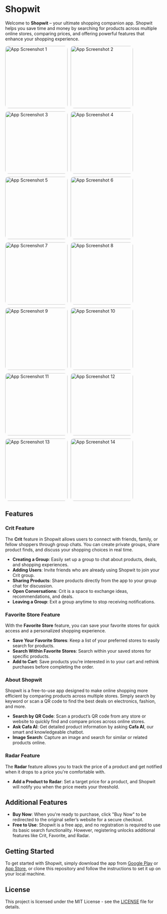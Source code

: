 ﻿# Shopwit

Welcome to **Shopwit** – your ultimate shopping companion app. Shopwit helps you save time and money by searching for products across multiple online stores, comparing prices, and offering powerful features that enhance your shopping experience.

<div style="display: flex; flex-wrap: wrap; gap: 10px;">
    <img src="./screenshots/img1.jpg" style="border-radius: 10px;" alt="App Screenshot 1" width="200"/>
    <img src="./screenshots/img2.jpg" style="border-radius: 10px;" alt="App Screenshot 2" width="200"/>
    <img src="./screenshots/img3.jpg" style="border-radius: 10px;" alt="App Screenshot 3" width="200"/>
    <img src="./screenshots/img4.jpg" style="border-radius: 10px;" alt="App Screenshot 4" width="200"/>
    <img src="./screenshots/img5.jpg" style="border-radius: 10px;" alt="App Screenshot 5" width="200"/>
    <img src="./screenshots/img6.jpg" style="border-radius: 10px;" alt="App Screenshot 6" width="200"/>
    <img src="./screenshots/img7.jpg" style="border-radius: 10px;" alt="App Screenshot 7" width="200"/>
    <img src="./screenshots/img8.jpg" style="border-radius: 10px;" alt="App Screenshot 8" width="200"/>
    <img src="./screenshots/img9.jpg" style="border-radius: 10px;" alt="App Screenshot 9" width="200"/>
    <img src="./screenshots/img10.jpg" style="border-radius: 10px;" alt="App Screenshot 10" width="200"/>
    <img src="./screenshots/img11.jpg" style="border-radius: 10px;" alt="App Screenshot 11" width="200"/>
    <img src="./screenshots/img12.jpg" style="border-radius: 10px;" alt="App Screenshot 12" width="200"/>
    <img src="./screenshots/img13.jpg" style="border-radius: 10px;" alt="App Screenshot 13" width="200"/>
    <img src="./screenshots/img14.jpg" style="border-radius: 10px;" alt="App Screenshot 14" width="200"/>
</div>

## Features

### Crit Feature
The **Crit** feature in Shopwit allows users to connect with friends, family, or fellow shoppers through group chats. You can create private groups, share product finds, and discuss your shopping choices in real time. 

- **Creating a Group**: Easily set up a group to chat about products, deals, and shopping experiences.
- **Adding Users**: Invite friends who are already using Shopwit to join your Crit group.
- **Sharing Products**: Share products directly from the app to your group chat for discussion.
- **Open Conversations**: Crit is a space to exchange ideas, recommendations, and deals.
- **Leaving a Group**: Exit a group anytime to stop receiving notifications.

### Favorite Store Feature
With the **Favorite Store** feature, you can save your favorite stores for quick access and a personalized shopping experience.

- **Save Your Favorite Stores**: Keep a list of your preferred stores to easily search for products.
- **Search Within Favorite Stores**: Search within your saved stores for specific products.
- **Add to Cart**: Save products you’re interested in to your cart and rethink purchases before completing the order.

### About Shopwit
Shopwit is a free-to-use app designed to make online shopping more efficient by comparing products across multiple stores. Simply search by keyword or scan a QR code to find the best deals on electronics, fashion, and more.

- **Search by QR Code**: Scan a product’s QR code from any store or website to quickly find and compare prices across online stores.
- **Ask Cafa AI**: Get detailed product information by asking **Cafa AI**, our smart and knowledgeable chatbot.
- **Image Search**: Capture an image and search for similar or related products online.

### Radar Feature
The **Radar** feature allows you to track the price of a product and get notified when it drops to a price you're comfortable with.

- **Add a Product to Radar**: Set a target price for a product, and Shopwit will notify you when the price meets your threshold.

## Additional Features

- **Buy Now**: When you're ready to purchase, click "Buy Now" to be redirected to the original seller’s website for a secure checkout.
- **Free to Use**: Shopwit is a free app, and no registration is required to use its basic search functionality. However, registering unlocks additional features like Crit, Favorite, and Radar.

## Getting Started

To get started with Shopwit, simply download the app from [Google Play](#) or [App Store](#), or clone this repository and follow the instructions to set it up on your local machine.

## License

This project is licensed under the MIT License - see the [LICENSE](LICENSE) file for details.

